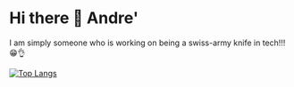 # Hi there 👋  Andre' 

I am simply someone who is working on being a swiss-army knife in tech!!! 😁👌


[![Top Langs](https://github-readme-stats.vercel.app/api/top-langs/?username=andre-east)](https://github.com/andre-east/github-readme-stats)
